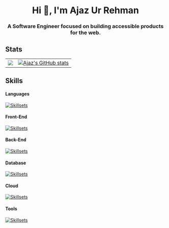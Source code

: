 <h1 align="center">Hi 👋, I'm Ajaz Ur Rehman</h1>
<h3 align="center">A Software Engineer focused on building accessible products for the web.</h3>

## Stats

<table>
  <tr>
    <td>
      <a href="https://github.com/ajaz-ur-rehman"><img src="https://github-readme-streak-stats.herokuapp.com/?user=ajaz-ur-rehman&stroke=ffffff&background=1c1917&ring=0891b2&fire=0891b2&currStreakNum=ffffff&currStreakLabel=0891b2&sideNums=ffffff&sideLabels=ffffff&dates=ffffff&hide_border=true" /></a>
    </td>
    <td>
      <a href="https://github.com/ajaz-ur-rehman"><img src="https://github-readme-stats.vercel.app/api?username=ajaz-ur-rehman&show_icons=true&hide=stars,&count_private=true&title_color=0891b2&text_color=ffffff&icon_color=0891b2&bg_color=1c1917&hide_border=true&show_icons=true" alt="Ajaz's GitHub stats" /></a>
    </td>
  </tr>
</table>

## Skills

#### Languages

[![Skillsets](https://skillicons.dev/icons?i=js,html,css,ts,php,java,cpp,py)](https://skillicons.dev)

#### Front-End

[![Skillsets](https://skillicons.dev/icons?i=react,vue,nextjs,nuxtjs,vite,tailwind,materialui,bootstrap,figma,xd)](https://skillicons.dev)

#### Back-End

[![Skillsets](https://skillicons.dev/icons?i=nodejs,express,nestjs,flask,bun)](https://skillicons.dev)

#### Database

[![Skillsets](https://skillicons.dev/icons?i=mysql,postgres,mongodb,sqlite,redis)](https://skillicons.dev)

#### Cloud

[![Skillsets](https://skillicons.dev/icons?i=aws,gcp,azure,heroku,cloudflare)](https://skillicons.dev)

#### Tools

[![Skillsets](https://skillicons.dev/icons?i=git,nginx,docker,linux,babel,webpack,bash,postman)](https://skillicons.dev)
